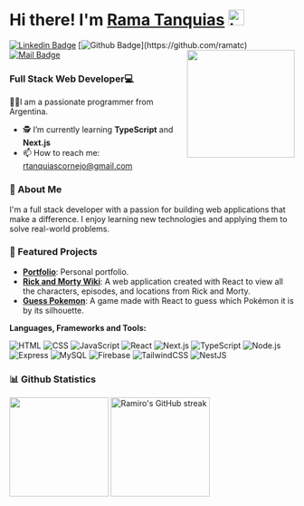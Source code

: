 # Hi there! I'm [Rama Tanquias](https://ramatc.vercel.app/) <img src="https://user-images.githubusercontent.com/1303154/88677602-1635ba80-d120-11ea-84d8-d263ba5fc3c0.gif" width='28' alt="hi">

[![Linkedin Badge](https://img.shields.io/badge/-Ramiro-0e76a8?style=flat&labelColor=0e76a8&logo=linkedin&logoColor=white)](https://www.linkedin.com/in/ramiro-tanquias/) 
[![Github Badge](https://img.shields.io/badge/-ramatc-rgb(36,%2041,%2046)?style=flat&labelColor=rgb(36,%2041,%2046)&logo=github&logoColor=white)](https://github.com/ramatc)
[![Mail Badge](https://img.shields.io/badge/-rtanquiascornejo-c0392b?style=flat&labelColor=c0392b&logo=gmail&logoColor=white)](mailto:rtanquiascornejo@gmail.com)
<img align='right' src='https://user-images.githubusercontent.com/5713670/87202985-820dcb80-c2b6-11ea-9f56-7ec461c497c3.gif' width='190'>

###  Full Stack Web Developer💻

💪🏼I am a passionate programmer from Argentina.
- 🕵 I’m currently learning **TypeScript** and **Next.js**
- 📫 How to reach me: rtanquiascornejo@gmail.com <br>

### 🌟 About Me
I'm a full stack developer with a passion for building web applications that make a difference. I enjoy learning new technologies and applying them to solve real-world problems.

### 🚀 Featured Projects
- **[Portfolio](https://github.com/ramatc/portfolio)**: Personal portfolio.
- **[Rick and Morty Wiki](https://github.com/ramatc/rick-and-morty-wiki)**: A web application created with React to view all the characters, episodes, and locations from Rick and Morty.
- **[Guess Pokemon](https://github.com/ramatc/guess-pokemon)**: A game made with React to guess which Pokémon it is by its silhouette.

**Languages, Frameworks and Tools:**  &nbsp;

![HTML](https://img.shields.io/badge/-HTML-E34F26?style=for-the-badge&logo=html5&logoColor=fafafa)
![CSS](https://img.shields.io/badge/-CSS-1572B6?style=for-the-badge&logo=css3&logoColor=fafafa)
![JavaScript](https://img.shields.io/badge/-JavaScript-F7DF1E?style=for-the-badge&logo=javascript&logoColor=333)
![React](https://img.shields.io/badge/-React-61DAFB?style=for-the-badge&logo=react&logoColor=333)
![Next.js](https://img.shields.io/badge/-next.js-000?style=for-the-badge&logo=next.js&logoColor=fff)
![TypeScript](https://img.shields.io/badge/-TypeScript-3178c6?style=for-the-badge&logo=typescript&logoColor=fafafa)
![Node.js](https://img.shields.io/badge/-Node.js-339933?style=for-the-badge&logo=node.js&logoColor=FAFAFA)
![Express](https://img.shields.io/badge/-Express-FAFAFA?style=for-the-badge&logo=express&logoColor=333)
![MySQL](https://img.shields.io/badge/-MYSQL-00618b?style=for-the-badge&logo=mysql&logoColor=fafafa)
![Firebase](https://img.shields.io/badge/-Firebase-0396de?style=for-the-badge&logo=Firebase&logoColor=f5820c)
![TailwindCSS](https://img.shields.io/badge/-TailwindCSS-38B2AC?style=for-the-badge&logo=tailwind-css&logoColor=FFFFFF)
![NestJS](https://img.shields.io/badge/-NestJS-E0234E?style=for-the-badge&logo=nestjs&logoColor=FFFFFF)

### 📊 Github Statistics
<p>
    <img align="center" src="https://github-readme-stats.vercel.app/api/top-langs/?username=ramatc&layout=compact&theme=tokyonight"/ height="175">
    <img align="center" src="https://github-readme-streak-stats.herokuapp.com/?user=ramatc&theme=tokyonight" alt="Ramiro's GitHub streak"/ height="175">
</p>
